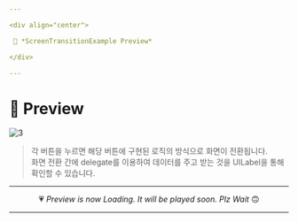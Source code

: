 ```yaml
---

<div align="center">

 💛 *ScreenTransitionExample Preview*

</div>

---
```


# 📱 Preview
![3](https://user-images.githubusercontent.com/68846212/186477861-400738f2-dbb3-43de-a7cc-f71942a7e147.gif)
> 각 버튼을 누르면 해당 버튼에 구현된 로직의 방식으로 화면이 전환됩니다.  
> 화면 전환 간에 delegate를 이용하여 데이터를 주고 받는 것을 UILabel을 통해 확인할 수 있습니다.  

---

<div align="center">

 💗 *Preview is now Loading. It will be played soon. Plz Wait* 🙃

</div>

---